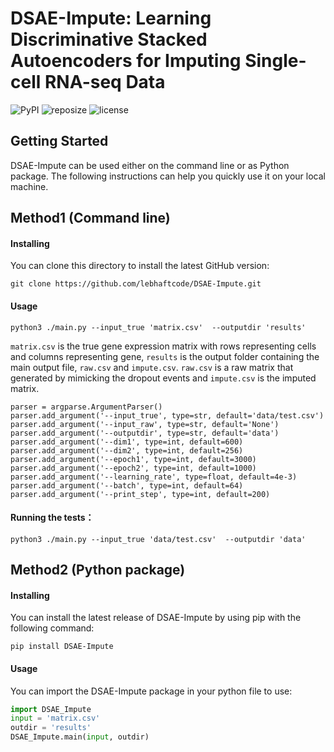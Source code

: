 # DSAE-Impute: Learning Discriminative Stacked Autoencoders for Imputing Single-cell RNA-seq Data
![PyPI](https://img.shields.io/pypi/v/DSAE-Impute)
![reposize](https://img.shields.io/github/repo-size/lebhaftcode/DSAE-Impute)
![license](https://img.shields.io/github/license/lebhaftcode/DSAE-Impute)
## Getting Started

DSAE-Impute can be used either on the command line or as Python package. The following instructions can help you quickly use it on your local machine.



## Method1 (Command line)

#### Installing

You can clone this directory to install the latest GitHub version:

```git
git clone https://github.com/lebhaftcode/DSAE-Impute.git
```

#### Usage

```shell
python3 ./main.py --input_true 'matrix.csv'  --outputdir 'results'
```

`matrix.csv`  is the true gene expression matrix with rows representing cells and columns representing gene,  `results` is the output folder containing the main output file,  `raw.csv` and `impute.csv`.  `raw.csv` is a raw matrix that generated by mimicking the dropout events and `impute.csv` is the imputed matrix.

 ```
parser = argparse.ArgumentParser()
parser.add_argument('--input_true', type=str, default='data/test.csv')
parser.add_argument('--input_raw', type=str, default='None')
parser.add_argument('--outputdir', type=str, default='data')
parser.add_argument('--dim1', type=int, default=600)
parser.add_argument('--dim2', type=int, default=256)
parser.add_argument('--epoch1', type=int, default=3000)
parser.add_argument('--epoch2', type=int, default=1000)
parser.add_argument('--learning_rate', type=float, default=4e-3)
parser.add_argument('--batch', type=int, default=64)
parser.add_argument('--print_step', type=int, default=200)
 ```

#### Running the tests： 

```shell
python3 ./main.py --input_true 'data/test.csv'  --outputdir 'data'
```



## Method2 (Python package)

#### Installing

You can install the latest release of DSAE-Impute by using pip with the following command:

```shell
pip install DSAE-Impute
```

#### Usage

You can import the DSAE-Impute package in your python file to use:

```python
import DSAE_Impute
input = 'matrix.csv'
outdir = 'results'
DSAE_Impute.main(input, outdir) 
```




